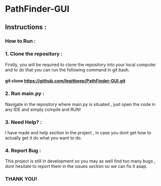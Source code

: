 # PathFinder-GUI
<p>


## Instructions :

### How to Run :

### 1. Clone the repository :

Firstly, you will be required to clone the repository into your local computer and to do that you can run the following command in git bash. 
#### git clone https://github.com/legitbeep/PathFinder-GUI.git 

### 2. Run main.py :

Navigate in the repository where main.py is situated , just open the code in any IDE and simply compile and RUN!

### 3. Need Help? :

I have made and help section in the project , in case you dont get how to actually get it do what you want to do. 

### 4. Report Bug :

This project is still in development so you may as well find too many bugs , dont hesitate to report them in the issues section so we can fix it asap.

### THANK YOU!
